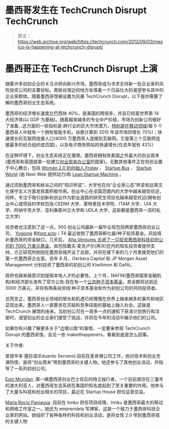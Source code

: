 # 墨西哥发生在 TechCrunch Disrupt TechCrunch

> 原文：<https://web.archive.org/web/https://techcrunch.com/2012/09/03/mexico-is-happening-at-techcrunch-disrupt/>

# 墨西哥正在 TechCrunch Disrupt 上演

随着许多初创企业的关注点转向新兴市场，墨西哥成为寻求支持新一批企业家的风险投资公司的主要目标。离硅谷很近的地方坐落着一个日益壮大的渴望参与其中的企业家群体。随着墨西哥馆被设置为风暴 TechCrunch Disrupt，以下是你需要了解的墨西哥创业生态系统。

墨西哥的经济增长速度比巴西快 40%，是美国的两倍多，并且已经是世界第 14 大经济体(以 GDP 为基础)。随着越来越多的专业中产阶级，市场为创新公司做好了准备…这方面的一些指标是:跨行业的巨大市场潜力，[特别是在移动领域](https://web.archive.org/web/20221006180930/http://www.thinkwithgoogle.com/mobileplanet/en/graph/?country=mx&category=DETAILS&topic=DETAILS_PENET&stat=PENET01&wave=wave2&age=all&gender=all&active=stat)(每 5 个墨西哥人中就有一个拥有智能手机，谷歌计算到 2015 年该市场将增长 70%)；快速增长的互联网连接人口(4000 万墨西哥人连接到互联网。它是第三个互联网连接最多的经合组织成员国)，以及电子商务网站的快速增长(仅去年就有 43%)

在这种环境下，创业生态系统正在激增。墨西哥拥有除美国之外最大的创业周末(墨西哥和英国是第一批建立[创业周末办公室](https://web.archive.org/web/20221006180930/http://startupweekend.mx/)的国家)。无数其他事件正在将创业置于中心舞台，包括 [Women 2.0 的创始人 Friday](https://web.archive.org/web/20221006180930/http://www.women2.com/founder-friday-mexico-city-successfully-launches-a-perfect-storm/) 、 [Startup Bus](https://web.archive.org/web/20221006180930/http://startupbus.com/buses/mexico) 、 [Startup World](https://web.archive.org/web/20221006180930/http://emprende.la/2012/08/asi-fue-startup-world-mexico/) (由 Next Web 提供动力)和 [Lean Startup Machine](https://web.archive.org/web/20221006180930/http://leanstartupmachine.com/events/mexicocity/) 。

通过资助墨西哥和硅谷之间的“知识桥梁”，大学也在向“企业家心态”转变和远离文化保守主义方面发挥着积极作用。创业中心在全国范围内的大学中越来越受欢迎，同样，专注于吸引创新和创业作为职业道路的研究生项目也越来越受欢迎(拥有创业中心或项目的学校包括:CEDIM 大学、蒙特里技术学院、ITAM 大学、UIA 大学、阿纳华克大学、亚利桑那州立大学和 UDLA 大学，这些都是墨西哥一流的私立大学)

投资者也注意到了这一点。500 创业公司最新一届毕业班包括两家墨西哥创业公司， [Yogome](https://web.archive.org/web/20221006180930/http://yogome.co/) 和[font acto](https://web.archive.org/web/20221006180930/http://fontacto.com/)；T4 最近收购了墨西哥孵化器/种子投资基金。风投填补墨西哥的资金缺口。几天后， [Alta Ventures 关闭了一只投资墨西哥科技初创公司的 7000 万美元基金](https://web.archive.org/web/20221006180930/https://beta.techcrunch.com/2012/08/21/alta-ventures-70m-fund/)，由包括戴夫·麦克卢尔(再次)在内的知名投资者提供支持。方正研究所刚刚在墨西哥城开设了总部，并将在接下来的几个月里接受他们的第一代墨西哥企业家。去年 8 月，Gerbera Capital 和 JP Morgan Asset Management 分别投资了墨西哥的初创公司 Kiwilimon 和 Dafiti。

政府也越来越意识到提倡本地人才的必要性。上个月，NAFIN(墨西哥国家金融机构)和经济部长发布了官方公告:现在有一个[公共种子资本基金](https://web.archive.org/web/20221006180930/http://www.nafin.com/portalnf/content/productos-y-servicios/servicios-especializados/apoyo-a-emprendedores/apoyo-emprendedores.html)，其金额将达到近 3000 万美元，并将有两条投资线:种子资本基金和作为初创公司的共同投资者。

总而言之，墨西哥创业领域的增长和机遇已经慢慢在世界上越来越多的事件和地区显现出来。墨西哥人一直要求在天赋和竞争技能的基础上融入社会。这就是 TechCrunch 展馆的由来。当初创公司在一周多一点的通知下获准计划旅行和注册时，渴望创业的企业家们接受了挑战，并将在今年的活动中展示他们的公司。

如果你有兴趣了解更多关于“边境以南”的事情，一定要来参观 TechCrunch Disrupt 的墨西哥馆，会见一些 makeithappeners，看看到底是怎么回事。

关于作者:

爱德华多·塞拉诺(Eduardo Serrano):目前在麦肯锡公司工作，他对技术和创业充满热情，是将“创业周末”带到墨西哥的关键人物。他还参与了其他创业活动，并指导了一系列初创公司。

[Eoin Mcmilan](https://web.archive.org/web/20221006180930/https://twitter.com/mceoin) :第一辆墨西哥创业巴士背后的特立独行者，一个目前居住在三藩市的澳大利亚人，对墨西哥生态系统在美国的知名度起到了至关重要的作用。他参与了大量与科技和创业相关的项目，最近在 Startup House 担任运营总监。

[Maria Rocio Paniagua](https://web.archive.org/web/20221006180930/https://twitter.com/lachinous) :目前在 Innku 担任项目经理，Innku 是墨西哥最大的移动和网络工作室之一。她还为 emprendela 写博客，这是一个致力于墨西哥科技企业家的网站。她组织了各种各样的科技和创业活动，是将女性 2.0 带到墨西哥城的关键人物